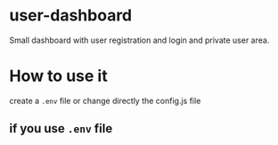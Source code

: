 # user-dashboard
Small dashboard with user registration and login and private user area.

# How to use it
create a `.env` file or change directly the config.js file

## if you use `.env` file
